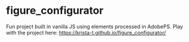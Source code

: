 # figure_configurator
Fun project built in vanilla JS using elements processed in AdobePS. Play with the project here: 
https://krista-t.github.io/figure_configurator/
